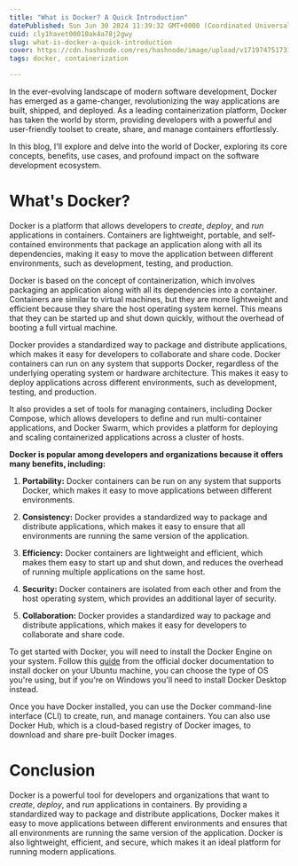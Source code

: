 ```yaml
---
title: "What is Docker? A Quick Introduction"
datePublished: Sun Jun 30 2024 11:39:32 GMT+0000 (Coordinated Universal Time)
cuid: cly1havet00010ak4a78j2gwy
slug: what-is-docker-a-quick-introduction
cover: https://cdn.hashnode.com/res/hashnode/image/upload/v1719747517316/771dc111-3fba-412d-9d7b-073bf99cb7d3.png
tags: docker, containerization

---
```


In the ever-evolving landscape of modern software development, Docker has emerged as a game-changer, revolutionizing the way applications are built, shipped, and deployed. As a leading containerization platform, Docker has taken the world by storm, providing developers with a powerful and user-friendly toolset to create, share, and manage containers effortlessly.

In this blog, I'll explore and delve into the world of Docker, exploring its core concepts, benefits, use cases, and profound impact on the software development ecosystem.

# What's Docker?

Docker is a platform that allows developers to *create*, *deploy*, and *run* applications in containers. Containers are lightweight, portable, and self-contained environments that package an application along with all its dependencies, making it easy to move the application between different environments, such as development, testing, and production.

Docker is based on the concept of containerization, which involves packaging an application along with all its dependencies into a container. Containers are similar to virtual machines, but they are more lightweight and efficient because they share the host operating system kernel. This means that they can be started up and shut down quickly, without the overhead of booting a full virtual machine.

Docker provides a standardized way to package and distribute applications, which makes it easy for developers to collaborate and share code. Docker containers can run on any system that supports Docker, regardless of the underlying operating system or hardware architecture. This makes it easy to deploy applications across different environments, such as development, testing, and production.

It also provides a set of tools for managing containers, including Docker Compose, which allows developers to define and run multi-container applications, and Docker Swarm, which provides a platform for deploying and scaling containerized applications across a cluster of hosts.

**Docker is popular among developers and organizations because it offers many benefits, including:**

1. **Portability:** Docker containers can be run on any system that supports Docker, which makes it easy to move applications between different environments.
    
2. **Consistency:** Docker provides a standardized way to package and distribute applications, which makes it easy to ensure that all environments are running the same version of the application.
    
3. **Efficiency:** Docker containers are lightweight and efficient, which makes them easy to start up and shut down, and reduces the overhead of running multiple applications on the same host.
    
4. **Security:** Docker containers are isolated from each other and from the host operating system, which provides an additional layer of security.
    
5. **Collaboration:** Docker provides a standardized way to package and distribute applications, which makes it easy for developers to collaborate and share code.
    

To get started with Docker, you will need to install the Docker Engine on your system. Follow this [guide](https://docs.docker.com/engine/install/ubuntu/) from the official docker documentation to install docker on your Ubuntu machine, you can choose the type of OS you're using, but if you're on Windows you'll need to install Docker Desktop instead.

Once you have Docker installed, you can use the Docker command-line interface (CLI) to create, run, and manage containers. You can also use Docker Hub, which is a cloud-based registry of Docker images, to download and share pre-built Docker images.

# Conclusion

Docker is a powerful tool for developers and organizations that want to *create*, *deploy*, and *run* applications in containers. By providing a standardized way to package and distribute applications, Docker makes it easy to move applications between different environments and ensures that all environments are running the same version of the application. Docker is also lightweight, efficient, and secure, which makes it an ideal platform for running modern applications.